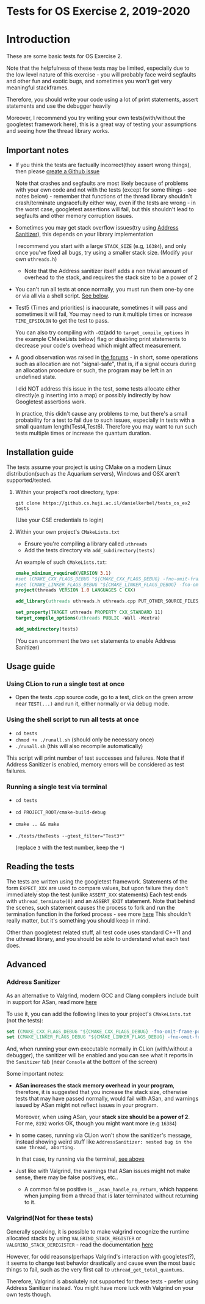 # Tests for OS Exercise 2, 2019-2020
# Introduction

These are some basic tests for OS Exercise 2.

Note that the helpfulness of these tests may be limited, especially
due to the low level nature of this exercise - you will probably face weird segfaults
and other fun and exotic bugs, and sometimes you won't get very meaningful stackframes. 

Therefore, you should write your code using a lot of print statements, assert statements and use the debugger heavily

Moreover, I recommend you try writing your own tests(with/without the googletest framework here), this is a great way
of testing your assumptions and seeing how the thread library works.

## Important notes

  
- If you think the tests are factually incorrect(they assert wrong things), then please [create a Github issue](https://github.cs.huji.ac.il/danielkerbel/tests_os_ex2/issues/new)
  
  Note that crashes and segfaults are most likely because of problems with your own code and not with the tests
  (except for some things - see notes below) - remember that functions of the thread library shouldn't crash/terminate
  ungracefully either way, even if the tests are wrong - in the worst case, googletest assertions will fail, but this
  shouldn't lead to segfaults and other memory corruption issues.
  
- Sometimes you may get stack overflow issues(try using [Address Sanitizer](#address-sanitizer)), this depends on your library implementation

  I recommend you start with a large `STACK_SIZE` (e.g, `16384`), and only once you've fixed all bugs, try using a smaller stack
  size. (Modify your own `uthreads.h`)
  
  * Note that the Address sanitizer itself adds a non trivial amount of overhead to the stack, and requires the stack
    size to be a power of 2
  
- You can't run all tests at once normally, you must run them one-by one or via all via a shell script.
  [See below](#usage-guide).
 
- Test5 (Times and priorities) is inaccurate, sometimes it will pass and sometimes it will fail, 
  You may need to run it multiple times or increase `TIME_EPSIOLON` to get
  the test to pass.
  
  You can also try compiling with `-O2`(add to `target_compile_options` in the example CMakeLists below) flag or disabling print statements
  to decrease your code's overhead which might affect measurement.
  
- A good observation was raised in [the forums](https://moodle2.cs.huji.ac.il/nu19/mod/forum/discuss.php?d=60001) - in 
  short, some operations such as allocation are not "signal-safe", that is, if a signal occurs during an allocation
  procedure or such, the program may be left in an undefined state.
  
  I did NOT address this issue in the test, some tests allocate either directly(e.g inserting into a map) or possibly
  indirectly by how Googletest assertions work.
  
  In practice, this didn't cause any problems to me, but there's a small probability for a test to fail due to such 
  issues, especially in tests with a small quantum length(Test4,Test6). Therefore you may want to run such tests
  multiple times or increase the quantum duration.
  
## Installation guide

The tests assume your project is using CMake on a modern Linux distribution(such as the Aquarium servers), 
Windows and OSX aren't supported/tested. 

1. Within your project's root directory, type:
 
   `git clone https://github.cs.huji.ac.il/danielkerbel/tests_os_ex2 tests`
   
   (Use your CSE credentials to login)
   
2. Within your own project's `CMakeLists.txt`
   - Ensure you're compiling a library called `uthreads`
   - Add the tests directory via `add_subdirectory(tests)`
   
   An example of such `CMakeLists.txt`:
   ```cmake
   cmake_minimum_required(VERSION 3.1)
   #set (CMAKE_CXX_FLAGS_DEBUG "${CMAKE_CXX_FLAGS_DEBUG} -fno-omit-frame-pointer -fsanitize=address")
   #set (CMAKE_LINKER_FLAGS_DEBUG "${CMAKE_LINKER_FLAGS_DEBUG} -fno-omit-frame-pointer -fsanitize=address")
   project(threads VERSION 1.0 LANGUAGES C CXX)
   
   add_library(uthreads uthreads.h uthreads.cpp PUT_OTHER_SOURCE_FILES_HERE)
   
   set_property(TARGET uthreads PROPERTY CXX_STANDARD 11)
   target_compile_options(uthreads PUBLIC -Wall -Wextra)
   
   add_subdirectory(tests)
   
   ```
   
   (You can uncomment the two `set` statements to enable Address Sanitizer)

## Usage guide

### Using CLion to run a single test at once

- Open the tests .cpp source code, go to a test, click on the green arrow near `TEST(...)` and run it,
  either normally or via debug mode.

### Using the shell script to run all tests at once

- `cd tests`
- `chmod +x ./runall.sh`  (should only be necessary once)
- `./runall.sh`  (this will also recompile automatically)

This script will print number of test successes and failures. 
Note that if Address Sanitizer is enabled, memory errors will be considered as test failures.

### Running a single test via terminal


- `cd tests`
- `cd PROJECT_ROOT/cmake-build-debug`
- `cmake .. && make` 
- `./tests/theTests --gtest_filter="Test3*"` 

  (replace `3` with the test number, keep the `*`)

## Reading the tests

The tests are written using the googletest framework. Statements of the form `EXPECT_XXX` are used to compare values,
but upon failure they don't immediately stop the test (unlike `ASSERT_XXX` statements)
Each test ends with `uthread_terminate(0)` and an `ASSERT_EXIT` statement. Note that behind the scenes, such statement
causes the process to fork and run the termination function in the forked process - see more [here](https://github.com/google/googletest/blob/master/googletest/docs/advanced.md#how-it-works)
This shouldn't really matter, but it's something you should keep in mind.

Other than googletest related stuff, all test code uses standard C++11 and the uthread library, and you should be
able to understand what each test does.


## Advanced 
### Address Sanitizer
As an alternative to Valgrind, modern GCC and Clang compilers include built in support for ASan, read 
more [here](https://github.com/google/sanitizers/wiki/AddressSanitizer)

To use it, you can add the following lines to your project's `CMakeLists.txt` (not the tests):
```cmake
set (CMAKE_CXX_FLAGS_DEBUG "${CMAKE_CXX_FLAGS_DEBUG} -fno-omit-frame-pointer -fsanitize=address")
set (CMAKE_LINKER_FLAGS_DEBUG "${CMAKE_LINKER_FLAGS_DEBUG} -fno-omit-frame-pointer -fsanitize=address")
```

And, when running your own executable normally in CLion (with/without a debugger), the sanitizer will be enabled
and you can see what it reports in the `Sanitizer` tab (near `Console` at the bottom of the screen)

Some important notes:

- **ASan increases the stack memory overhead in your program**, therefore, it is suggested that you increase the stack size,
  otherwise tests that may have passed normally, would fail with ASan, and warnings issued by ASan might not reflect
  issues in your program.
  
  Moreover, when using ASan, your **stack size should be a power of 2**. For me, `8192` works OK, though you might want
  more (e.g `16384`)
  
- In some cases, running via CLion won't show the sanitizer's message, instead showing weird stuff like 
  `AddressSanitizer: nested bug in the same thread, aborting.`
  
  In that case, try running via the terminal, [see above](#usage-guide)

- Just like with Valgrind, the warnings that ASan issues might not make sense, there may be false positives, etc..

  - A common false positive is `__asan_handle_no_return`, which happens when jumping from a thread that is later
    terminated without returning to it.

### Valgrind(Not for these tests)

Generally speaking, it is possible to make valgrind recognize the runtime allocated stacks by using `VALGRIND_STACK_REGISTER` or
`VALGRIND_STACK_DEREGISTER` - read the documentation [here](https://valgrind.org/docs/manual/manual-core-adv.html)

However, for odd reasons(perhaps Valgrind's interaction with googletest?), it seems to change test behavior drastically
and cause even the most basic things to fail, such as the very first call to `uthread_get_total_quantums`.

Therefore, Valgrind is absolutely not supported for these tests - prefer using Address Sanitizer instead. You might have
more luck with Valgrind on your own tests though.

###
